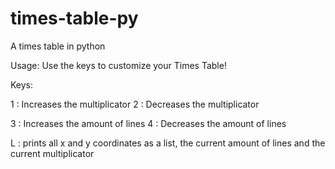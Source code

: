 # times-table-py
A times table in python

Usage:
Use the keys to customize your Times Table!


Keys:

1 : Increases the multiplicator
2 : Decreases the multiplicator

3 : Increases the amount of lines
4 : Decreases the amount of lines

L : prints all x and y coordinates as a list, the current amount of lines and the current multiplicator

